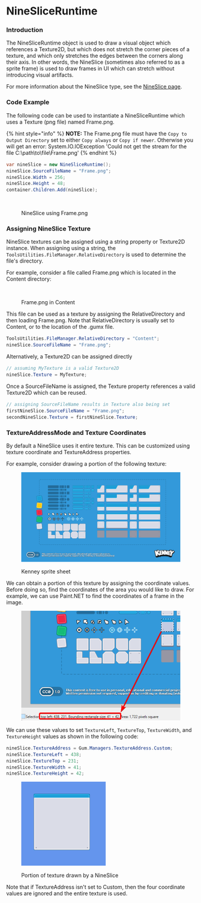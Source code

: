 # NineSliceRuntime

### Introduction

The NineSliceRuntime object is used to draw a visual object which references a Texture2D, but which does not stretch the corner pieces of a texture, and which only stretches the edges between the corners along their axis. In other words, the NineSlice (sometimes also referred to as a sprite frame) is used to draw frames in UI which can stretch without introducing visual artifacts.

For more information about the NineSlice type, see the [NineSlice page](../../gum-tool/gum-elements/nineslice/).

### Code Example

The following code can be used to instantiate a NineSliceRuntime which uses a Texture (png file) named Frame.png.

{% hint style="info" %}
**NOTE:** The Frame.png file must have the `Copy to Output Directory` set to either `Copy always` or `Copy if newer`.  Otherwise you will get an error: System.IO.IOException 'Could not get the stream for the file C:\path\to\file\Frame.png'
{% endhint %}

```csharp
var nineSlice = new NineSliceRuntime();
nineSlice.SourceFileName = "Frame.png";
nineSlice.Width = 256;
nineSlice.Height = 48;
container.Children.Add(nineSlice);
```

<figure><img src="../../.gitbook/assets/image (3) (1) (1) (1) (1) (1) (1) (1) (1) (1) (1).png" alt=""><figcaption><p>NineSlice using Frame.png</p></figcaption></figure>

### Assigning NineSlice Texture

NineSlice textures can be assigned using a string property or Texture2D instance. When assigning using a string, the `ToolsUtilities.FileManager.RelativeDirectory` is used to determine the file's directory.

For example, consider a file called Frame.png which is located in the Content directory:

<figure><img src="../../.gitbook/assets/image (4) (1) (1) (1).png" alt=""><figcaption><p>Frame.png in Content</p></figcaption></figure>

This file can be used as a texture by assigning the RelativeDirectory and then loading Frame.png. Note that RelativeDirectory is usually set to Content, or to the location of the .gumx file.

```csharp
ToolsUtilities.FileManager.RelativeDirectory = "Content";
nineSlice.SourceFileName = "Frame.png";
```

Alternatively, a Texture2D can be assigned directly

```csharp
// assuming MyTexture is a valid Texture2D
nineSlice.Texture = MyTexture;
```

Once a SourceFileName is assigned, the Texture property references a valid Texture2D which can be reused.

```csharp
// assigning SourceFileName results in Texture also being set
firstNineSlice.SourceFileName = "Frame.png";
secondNineSlice.Texture = firstNineSlice.Texture;
```

### TextureAddressMode and Texture Coordinates

By default a NineSlice uses it entire texture. This can be customized using texture coordinate and TextureAddress properties.

For example, consider drawing a portion of the following texture:

<figure><img src="../../.gitbook/assets/FrameSheet.png" alt=""><figcaption><p>Kenney sprite sheet</p></figcaption></figure>

We can obtain a portion of this texture by assigning the coordinate values. Before doing so, find the coordinates of the area you would like to draw. For example, we can use Paint.NET to find the coordinates of a frame in the image.

<figure><img src="../../.gitbook/assets/25_09 26 44.png" alt=""><figcaption></figcaption></figure>

We can use these values to set `TextureLeft`, `TextureTop`, `TextureWidth`, and `TextureHeight` values as shown in the following code:

```csharp
nineSlice.TextureAddress = Gum.Managers.TextureAddress.Custom;
nineSlice.TextureLeft = 438;
nineSlice.TextureTop = 231;
nineSlice.TextureWidth = 41;
nineSlice.TextureHeight = 42;
```

<figure><img src="../../.gitbook/assets/25_09 28 13.png" alt=""><figcaption><p>Portion of texture drawn by a NineSlice</p></figcaption></figure>

Note that if TextureAddress isn't set to Custom, then the four coordinate values are ignored and the entire texture is used.
